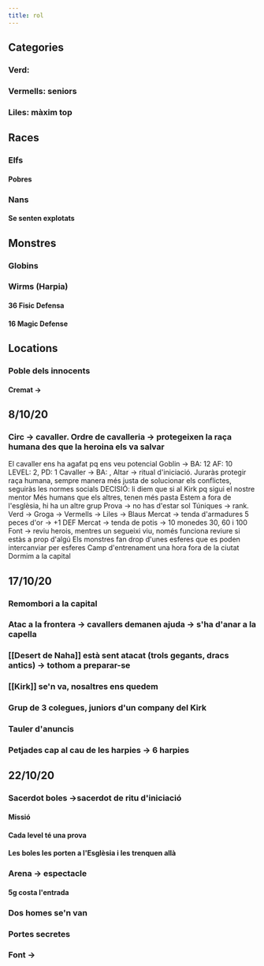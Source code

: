```yaml
---
title: rol
---
```


## Categories
### Verd:
### Vermells: seniors
### Liles: màxim top
## Races
### Elfs
#### Pobres
### Nans
#### Se senten explotats
## Monstres
### Globins
### Wirms (Harpia)
#### 36 Fisic Defensa
#### 16 Magic Defense
## Locations
### Poble dels innocents
#### Cremat ->
## 8/10/20
### Circ -> cavaller. Ordre de cavalleria -> protegeixen la raça humana des que la heroina els va salvar
El cavaller ens ha agafat pq ens veu potencial
Goblin -> BA: 12 AF: 10 LEVEL: 2, PD: 1
Cavaller -> BA: , 
Altar -> ritual d'iniciació. Juraràs protegir raça humana, sempre manera més justa de solucionar els conflictes, seguiràs les normes socials
DECISIÓ: li diem que si al Kirk pq sigui el nostre mentor
Més humans que els altres, tenen més pasta
Estem a fora de l'esglèsia, hi ha un altre grup
Prova -> no has d'estar sol
Túniques -> rank. Verd -> Groga -> Vermells -> Liles -> Blaus 
Mercat -> tenda d'armadures 5 peces d'or -> +1 DEF
Mercat -> tenda de potis -> 10 monedes 30,  60 i 100
Font -> reviu herois, mentres un segueixi viu, només funciona reviure si estàs a prop d'algú
Els monstres fan drop d'unes esferes que es poden intercanviar per esferes
Camp d'entrenament una hora fora de la ciutat
Dormim a la capital
## 17/10/20
### Remombori a la capital
### Atac a la frontera -> cavallers demanen ajuda -> s'ha d'anar a la capella
### [[Desert de Naha]] està sent atacat (trols gegants, dracs antics) -> tothom a preparar-se
### [[Kirk]] se'n va, nosaltres ens quedem
### Grup de 3 colegues, juniors d'un company del Kirk
### Tauler d'anuncis
### Petjades cap al cau de les harpies -> 6 harpies
###
## 22/10/20
### Sacerdot boles ->sacerdot de ritu d'iniciació
#### Missió
#### Cada level té una prova
#### Les boles les porten a l'Esglèsia i les trenquen allà
### Arena -> espectacle
#### 5g costa l'entrada
### Dos homes se'n van
### Portes secretes
### Font ->
####
